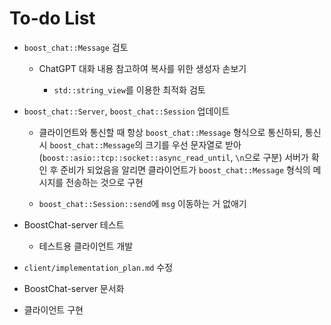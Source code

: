 # To-do List

- `boost_chat::Message` 검토

    - ChatGPT 대화 내용 참고하여 복사를 위한 생성자 손보기

        - `std::string_view`를 이용한 최적화 검토

- `boost_chat::Server`, `boost_chat::Session` 업데이트

    - 클라이언트와 통신할 때 항상 `boost_chat::Message` 형식으로 통신하되, 통신 시 `boost_chat::Message`의 크기를 우선 문자열로 받아(`boost::asio::tcp::socket::async_read_until`, `\n`으로 구분) 서버가 확인 후 준비가 되었음을 알리면 클라이언트가 `boost_chat::Message` 형식의 메시지를 전송하는 것으로 구현

    - `boost_chat::Session::send`에 `msg` 이동하는 거 없애기

- BoostChat-server 테스트

    - 테스트용 클라이언트 개발

- `client/implementation_plan.md` 수정

- BoostChat-server 문서화

- 클라이언트 구현

